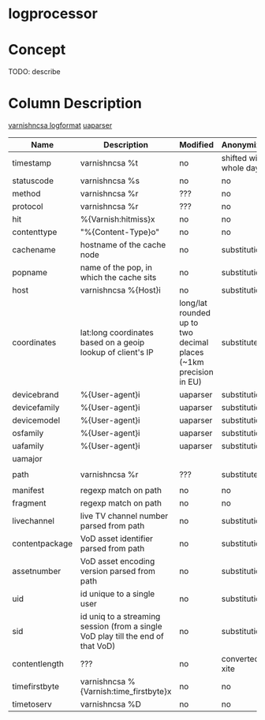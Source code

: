 # logprocessor

# Concept

TODO: describe

# Column Description

[varnishncsa logformat](https://varnish-cache.org/docs/trunk/reference/varnishncsa.html)
[uaparser](http://)


|Name|Description|Modified|Anonymization|Example|
|--|--|--|--|--|
|timestamp|varnishncsa %t|no|shifted with whole days|`2081-08-10 07:27:45`|
|statuscode|varnishncsa %s|no|no|`200`|
|method|varnishncsa %r|???|no|`GET`|
|protocol|varnishncsa %r|???|no|`HTTP/1.1`|
|hit|%{Varnish:hitmiss}x|no|no|`hit`|
|contenttype|"%{Content-Type}o"|no|no|`text/xml`|
|cachename|hostname of the cache node|no|substitution|`cachename-9f7407ab`|
|popname|name of the pop, in which the cache sits|no|substitution|`popname-ea30c95d`|
|host|varnishncsa %{Host}i|no|substitution|`host-3e4e7625b87a06b4`|
|coordinates|lat:long coordinates based on a geoip lookup of client's IP|long/lat rounded up to two decimal places (~1km precision in EU)|substituted|`coordinates-cade362a712f9a5e`|
|devicebrand|%{User-agent}i|uaparser|substitution|`devicebrand-a514a965`|
|devicefamily|%{User-agent}i|uaparser|substitution|`devicefamily-59342d25`|
|devicemodel|%{User-agent}i|uaparser|substitution|`devicemodel-90ce0a37`|
|osfamily|%{User-agent}i|uaparser|substitution|`osfamily-f5984c0b`|
|uafamily|%{User-agent}i|uaparser|substitution|`uafamily-4cd61238`|
|uamajor|||||
|path|varnishncsa %r|???|substituted|`path-518c4a144f6e7cfed8a3b6178349b36e`|
|manifest|regexp match on path|no|no|`False`|
|fragment|regexp match on path|no|no|`False`|
|livechannel|live TV channel number parsed from path|no|substitution|`livechannel-7441b3f7`|
|contentpackage|VoD asset identifier parsed from path|no|substitution||
|assetnumber|VoD asset encoding version parsed from path|no|substitution||
|uid|id unique to a single user|no|substitution|`uid-951276f2635c065d28507d06`|
|sid|id uniq to a streaming session (from a single VoD play till the end of that VoD)|no|substitution|`sid-d0753013b4d5b24dc6b3e8fb`|
|contentlength|???|no|converted to xite|`0.19897032101756512`|
|timefirstbyte|varnishncsa %{Varnish:time_firstbyte}x|no|no|`0.000193`|
|timetoserv|varnishncsa %D|no|no|`0.000257`|
